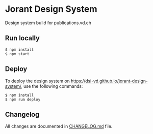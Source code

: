 # Jorant Design System

Design system build for publications.vd.ch

## Run locally

```
$ npm install
$ npm start
```

## Deploy

To deploy the design system on https://dsi-vd.github.io/jorant-design-system/, use the following commands:

```
$ npm install
$ npm run deploy
```

## Changelog

All changes are documented in [CHANGELOG.md](https://github.com/DSI-VD/jorant-design-system/blob/master/README.md) file.